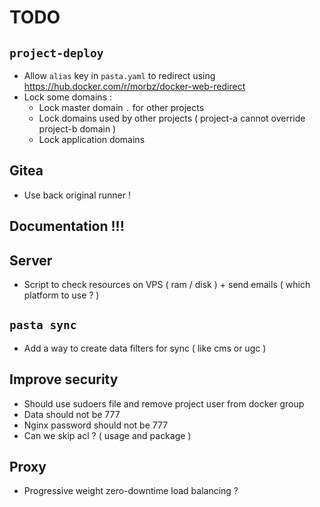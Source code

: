 # TODO

## `project-deploy`
- Allow `alias` key in `pasta.yaml` to redirect using https://hub.docker.com/r/morbz/docker-web-redirect
- Lock some domains :
  - Lock master domain `.` for other projects
  - Lock domains used by other projects ( project-a cannot override project-b domain )
  - Lock application domains

## Gitea
- Use back original runner !

## Documentation !!!



## Server
- Script to check resources on VPS ( ram / disk ) + send emails ( which platform to use ? )

## `pasta sync`
- Add a way to create data filters for sync ( like cms or ugc )

## Improve security
- Should use sudoers file and remove project user from docker group
- Data should not be 777
- Nginx password should not be 777
- Can we skip acl ? ( usage and package )

## Proxy
- Progressive weight zero-downtime load balancing ?